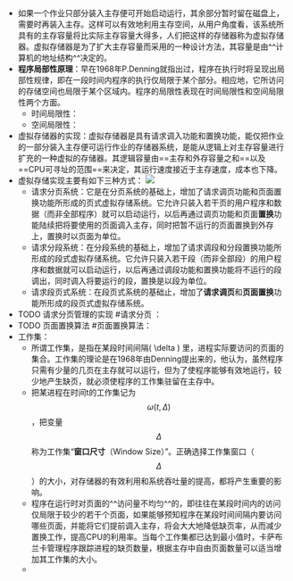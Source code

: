 - 如果一个作业只部分装入主存便可开始启动运行，其余部分暂时留在磁盘上，需要时再装入主存。这样可以有效地利用主存空间，从用户角度看，该系统所具有的主存容量将比实际主存容量大得多，人们把这样的存储器称为虚拟存储器。虚拟存储器是为了扩大主存容量而采用的一种设计方法，其容量是由^^计算机的地址结构^^决定的。
- **程序局部性原理**：早在1968年P.Denning就指出过，程序在执行时将呈现出局部性规律，即在一段时间内程序的执行仅局限于某个部分。相应地，它所访问的存储空间也局限于某个区域内。程序的局限性表现在时间局限性和空间局限性两个方面。
	- 时间局限性：
	- 空间局限性：
- 虚拟存储器的实现：虚拟存储器是具有请求调入功能和置换功能，能仅把作业的一部分装入主存便可运行作业的存储器系统，是能从逻辑上对主存容量进行扩充的一种虚拟的存储器。其逻辑容量由==主存和外存容量之和==以及==CPU可寻址的范围==来决定，其运行速度接近于主存速度，成本也下降。
- 虚拟存储实现主要有如下三种方式：
  ![](http://www.plantuml.com/plantuml/svg/SoWkIImgoStCIybDBE3Yqb9uCNFMi-xvJzVEUDgqukcwUS_xDd1fQSKhl5Y__Td6fgSTRIyNRds-UVVptVDHXP-jmnG6YW5LFztJ3vLnI0NQ0hK90000)
	- 请求分页系统：它是在分页系统的基础上，增加了请求调页功能和页面置换功能所形成的页式虚拟存储系统。它允许只装入若干页的用户程序和数据（而非全部程序）就可以启动运行，以后再通过调页功能和页面**置换**功能陆续把将要使用的页面调入主存，同时把暂不运行的页面置换到外存上，置换时以页面为单位。
	- 请求分段系统：在分段系统的基础上，增加了请求调段和分段置换功能所形成的段式虚拟存储系统。它允许只装入若干段（而非全部段）的用户程序和数据就可以启动运行，以后再通过调段功能和置换功能将不运行的段调出，同时调入将要运行的段，置换是以段为单位。
	- 请求段页式系统：在段页式系统的基础止，增加了**请求调页**和**页面置换**功能所形成的段页式虚拟存储系统。
- TODO 请求分页管理的实现 #请求分页 ：
- TODO 页面置换算法 #页面置换算法：
- 工作集：
	- 所谓工作集，是指在某段时间间隔( \delta ) 里，进程实际要访问的页面的集合。工作集的理论是在1968年由Denning提出来的，他认为，虽然程序只需有少量的几页在主存就可以运行，但为了使程序能够有效地运行，较少地产生缺页，就必须使程序的工作集驻留在主存中。
	- 把某进程在时间t的工作集记为$$\omega(t, \Delta)$$，把变量 $$\Delta$$ 称为工作集“**窗口尺寸**（Window Size）”。正确选择工作集窗口（$$\Delta$$）的大小，对存储器的有效利用和系统吞吐量的提高，都将产生重要的影响。
	- 程序在运行时对页面的^^访问量不均匀^^的，即往往在某段时间内的访问仅局限于较少的若干个页面，如果能够预知程序在某段时间间隔内要访问哪些页面，并能将它们提前调入主存，将会大大地降低缺页率，从而减少置换工作，提高CPU的利用率。当每个工作集都已达到最小值时，卡萨布兰卡管理程序跟踪进程的缺页数量，根据主存中自由页面数量可以适当增加其工作集的大小。
	-